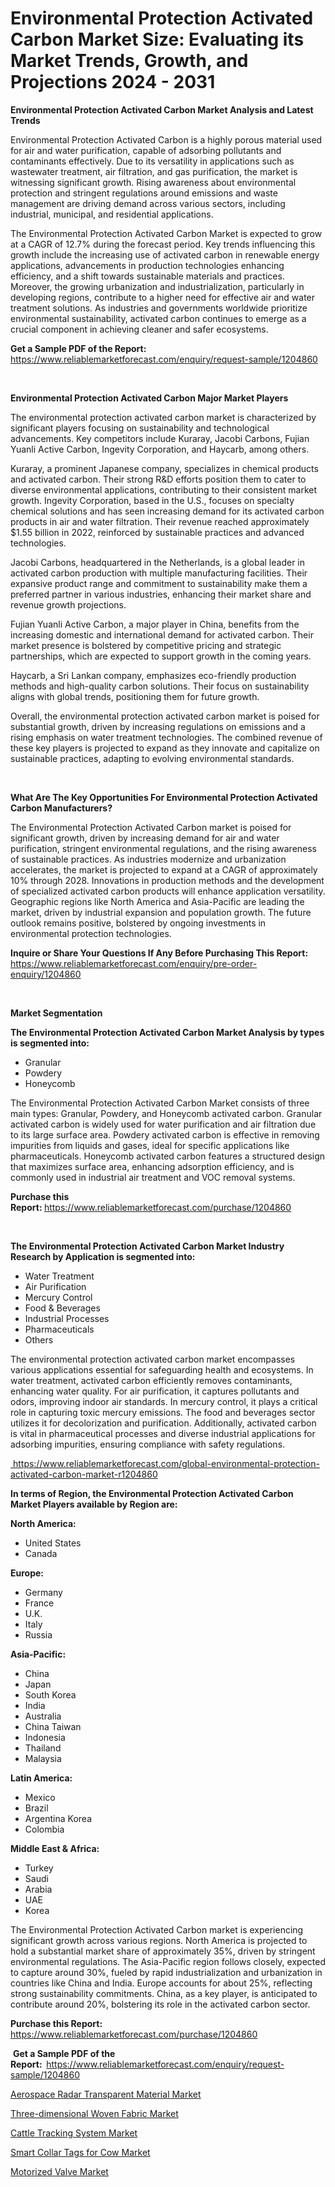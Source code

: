 <p><h1>Environmental Protection Activated Carbon Market Size: Evaluating its Market Trends, Growth, and Projections 2024 - 2031</h1></p><p><strong>Environmental Protection Activated Carbon Market Analysis and Latest Trends</strong></p>
<p><p>Environmental Protection Activated Carbon is a highly porous material used for air and water purification, capable of adsorbing pollutants and contaminants effectively. Due to its versatility in applications such as wastewater treatment, air filtration, and gas purification, the market is witnessing significant growth. Rising awareness about environmental protection and stringent regulations around emissions and waste management are driving demand across various sectors, including industrial, municipal, and residential applications.</p><p>The Environmental Protection Activated Carbon Market is expected to grow at a CAGR of 12.7% during the forecast period. Key trends influencing this growth include the increasing use of activated carbon in renewable energy applications, advancements in production technologies enhancing efficiency, and a shift towards sustainable materials and practices. Moreover, the growing urbanization and industrialization, particularly in developing regions, contribute to a higher need for effective air and water treatment solutions. As industries and governments worldwide prioritize environmental sustainability, activated carbon continues to emerge as a crucial component in achieving cleaner and safer ecosystems.</p></p>
<p><strong>Get a Sample PDF of the Report:&nbsp;</strong> <a href="https://www.reliablemarketforecast.com/enquiry/request-sample/1204860?utm_campaign=1108&utm_medium=2&utm_source=Github&utm_content=ia&utm_term=16102024&utm_id=environmental-protection-activated-carbon">https://www.reliablemarketforecast.com/enquiry/request-sample/1204860</a></p>
<p>&nbsp;</p>
<p><strong>Environmental Protection Activated Carbon Major Market Players</strong></p>
<p><p>The environmental protection activated carbon market is characterized by significant players focusing on sustainability and technological advancements. Key competitors include Kuraray, Jacobi Carbons, Fujian Yuanli Active Carbon, Ingevity Corporation, and Haycarb, among others.</p><p>Kuraray, a prominent Japanese company, specializes in chemical products and activated carbon. Their strong R&D efforts position them to cater to diverse environmental applications, contributing to their consistent market growth. Ingevity Corporation, based in the U.S., focuses on specialty chemical solutions and has seen increasing demand for its activated carbon products in air and water filtration. Their revenue reached approximately $1.55 billion in 2022, reinforced by sustainable practices and advanced technologies.</p><p>Jacobi Carbons, headquartered in the Netherlands, is a global leader in activated carbon production with multiple manufacturing facilities. Their expansive product range and commitment to sustainability make them a preferred partner in various industries, enhancing their market share and revenue growth projections.</p><p>Fujian Yuanli Active Carbon, a major player in China, benefits from the increasing domestic and international demand for activated carbon. Their market presence is bolstered by competitive pricing and strategic partnerships, which are expected to support growth in the coming years.</p><p>Haycarb, a Sri Lankan company, emphasizes eco-friendly production methods and high-quality carbon solutions. Their focus on sustainability aligns with global trends, positioning them for future growth.</p><p>Overall, the environmental protection activated carbon market is poised for substantial growth, driven by increasing regulations on emissions and a rising emphasis on water treatment technologies. The combined revenue of these key players is projected to expand as they innovate and capitalize on sustainable practices, adapting to evolving environmental standards.</p></p>
<p>&nbsp;</p>
<p><strong>What Are The Key Opportunities For Environmental Protection Activated Carbon Manufacturers?</strong></p>
<p><p>The Environmental Protection Activated Carbon market is poised for significant growth, driven by increasing demand for air and water purification, stringent environmental regulations, and the rising awareness of sustainable practices. As industries modernize and urbanization accelerates, the market is projected to expand at a CAGR of approximately 10% through 2028. Innovations in production methods and the development of specialized activated carbon products will enhance application versatility. Geographic regions like North America and Asia-Pacific are leading the market, driven by industrial expansion and population growth. The future outlook remains positive, bolstered by ongoing investments in environmental protection technologies.</p></p>
<p><strong>Inquire or Share Your Questions If Any Before Purchasing This Report:</strong> <a href="https://www.reliablemarketforecast.com/enquiry/pre-order-enquiry/1204860?utm_campaign=1108&utm_medium=2&utm_source=Github&utm_content=ia&utm_term=16102024&utm_id=environmental-protection-activated-carbon">https://www.reliablemarketforecast.com/enquiry/pre-order-enquiry/1204860</a></p>
<p>&nbsp;</p>
<p><strong>Market Segmentation</strong></p>
<p><strong>The Environmental Protection Activated Carbon Market Analysis by types is segmented into:</strong></p>
<p><ul><li>Granular</li><li>Powdery</li><li>Honeycomb</li></ul></p>
<p><p>The Environmental Protection Activated Carbon Market consists of three main types: Granular, Powdery, and Honeycomb activated carbon. Granular activated carbon is widely used for water purification and air filtration due to its large surface area. Powdery activated carbon is effective in removing impurities from liquids and gases, ideal for specific applications like pharmaceuticals. Honeycomb activated carbon features a structured design that maximizes surface area, enhancing adsorption efficiency, and is commonly used in industrial air treatment and VOC removal systems.</p></p>
<p><strong>Purchase this Report:&nbsp;</strong><a href="https://www.reliablemarketforecast.com/purchase/1204860?utm_campaign=1108&utm_medium=2&utm_source=Github&utm_content=ia&utm_term=16102024&utm_id=environmental-protection-activated-carbon">https://www.reliablemarketforecast.com/purchase/1204860</a></p>
<p>&nbsp;</p>
<p><strong>The Environmental Protection Activated Carbon Market Industry Research by Application is segmented into:</strong></p>
<p><ul><li>Water Treatment</li><li>Air Purification</li><li>Mercury Control</li><li>Food & Beverages</li><li>Industrial Processes</li><li>Pharmaceuticals</li><li>Others</li></ul></p>
<p><p>The environmental protection activated carbon market encompasses various applications essential for safeguarding health and ecosystems. In water treatment, activated carbon efficiently removes contaminants, enhancing water quality. For air purification, it captures pollutants and odors, improving indoor air standards. In mercury control, it plays a critical role in capturing toxic mercury emissions. The food and beverages sector utilizes it for decolorization and purification. Additionally, activated carbon is vital in pharmaceutical processes and diverse industrial applications for adsorbing impurities, ensuring compliance with safety regulations.</p></p>
<p><a href="https://www.reliablemarketforecast.com/global-environmental-protection-activated-carbon-market-r1204860?utm_campaign=1108&utm_medium=2&utm_source=Github&utm_content=ia&utm_term=16102024&utm_id=environmental-protection-activated-carbon">&nbsp;https://www.reliablemarketforecast.com/global-environmental-protection-activated-carbon-market-r1204860</a></p>
<p><strong>In terms of Region, the Environmental Protection Activated Carbon Market Players available by Region are:</strong></p>
<p>
    <p> <strong> North America: </strong>
        <ul>
            <li>United States</li>
            <li>Canada</li>
        </ul>
        </p> 
    <p> <strong> Europe: </strong>
        <ul>
            <li>Germany</li>
            <li>France</li>
            <li>U.K.</li>
            <li>Italy</li>
            <li>Russia</li>
        </ul>
        </p> 
    <p> <strong> Asia-Pacific: </strong>
        <ul>
            <li>China</li>
            <li>Japan</li>
            <li>South Korea</li>
            <li>India</li>
            <li>Australia</li>
            <li>China Taiwan</li>
            <li>Indonesia</li>
            <li>Thailand</li>
            <li>Malaysia</li>
        </ul>
        </p> 
    <p> <strong> Latin America: </strong>
        <ul>
            <li>Mexico</li>
            <li>Brazil</li>
            <li>Argentina Korea</li>
            <li>Colombia</li>
        </ul>
        </p> 
    <p> <strong> Middle East & Africa: </strong>
        <ul>
            <li>Turkey</li>
            <li>Saudi</li>
            <li>Arabia</li>
            <li>UAE</li>
            <li>Korea</li>
        </ul>
    </p>
    </p>
<p><p>The Environmental Protection Activated Carbon market is experiencing significant growth across various regions. North America is projected to hold a substantial market share of approximately 35%, driven by stringent environmental regulations. The Asia-Pacific region follows closely, expected to capture around 30%, fueled by rapid industrialization and urbanization in countries like China and India. Europe accounts for about 25%, reflecting strong sustainability commitments. China, as a key player, is anticipated to contribute around 20%, bolstering its role in the activated carbon sector.</p></p>
<p><strong>Purchase this Report: </strong><a href="https://www.reliablemarketforecast.com/purchase/1204860?utm_campaign=1108&utm_medium=2&utm_source=Github&utm_content=ia&utm_term=16102024&utm_id=environmental-protection-activated-carbon">https://www.reliablemarketforecast.com/purchase/1204860</a></p>
<p>&nbsp;<strong>Get a Sample PDF of the Report:&nbsp;&nbsp;</strong><a href="https://www.reliablemarketforecast.com/enquiry/request-sample/1204860?utm_campaign=1108&utm_medium=2&utm_source=Github&utm_content=ia&utm_term=16102024&utm_id=environmental-protection-activated-carbon">https://www.reliablemarketforecast.com/enquiry/request-sample/1204860</a></p>
<p><strong></strong></p>
<p><p><a href="https://github.com/rozh43oreder/Market-Research-Report-List-1/blob/main/aerospace-radar-transparent-material-market.md?utm_campaign=1108&utm_medium=2&utm_source=Github&utm_content=ia&utm_term=16102024&utm_id=environmental-protection-activated-carbon">Aerospace Radar Transparent Material Market</a></p><p><a href="https://github.com/liz10hnbracht/Market-Research-Report-List-1/blob/main/three-dimensional-woven-fabric-market.md?utm_campaign=1108&utm_medium=2&utm_source=Github&utm_content=ia&utm_term=16102024&utm_id=environmental-protection-activated-carbon">Three-dimensional Woven Fabric Market</a></p><p><a href="https://www.linkedin.com/pulse/influencing-factors-cattle-tracking-system-market-insights-growth-svhvc?trk=public_post_embed_feed-article-content&utm_campaign=1108&utm_medium=2&utm_source=Github&utm_content=ia&utm_term=16102024&utm_id=environmental-protection-activated-carbon">Cattle Tracking System Market</a></p><p><a href="https://www.linkedin.com/pulse/consumer-behavior-shifts-smart-collar-tags-cow-market-demand-analysis-t8jcc?trk=public_post_embed_feed-article-content&utm_campaign=1108&utm_medium=2&utm_source=Github&utm_content=ia&utm_term=16102024&utm_id=environmental-protection-activated-carbon">Smart Collar Tags for Cow Market</a></p><p><a href="https://issuu.com/reportprime-2/docs/motorized-valve-market-size-2030.pp_e12f2043ad6d07?utm_campaign=1108&utm_medium=2&utm_source=Github&utm_content=ia&utm_term=16102024&utm_id=environmental-protection-activated-carbon">Motorized Valve Market</a></p></p>